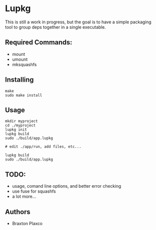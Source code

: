 # Lupkg
This is still a work in progress, but the goal is to have a simple packaging
tool to group deps together in a single executable.

## Required Commands:
* mount
* umount
* mksquashfs

## Installing
```
make
sudo make install
```

## Usage
```
mkdir myproject
cd ./myproject
lupkg init
lupkg build
sudo ./build/app.lupkg

# edit ./app/run, add files, etc...

lupkg build
sudo ./build/app.lupkg
```

## TODO:
* usage, comand line options, and better error checking
* use fuse for squashfs
* a lot more...

## Authors
* Braxton Plaxco
